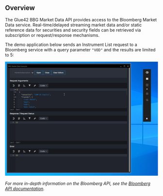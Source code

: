 ## Overview

<glue42 name="addClass" class="colorSection" element="p" text="Available since Glue42 Enterprise 3.9">

The Glue42 BBG Market Data API provides access to the Bloomberg Market Data service. Real-time/delayed streaming market data and/or static reference data for securities and security fields can be retrieved via subscription or request/response mechanisms. 

The demo application below sends an Instrument List request to a Bloomberg service with a query parameter `"VOD"` and the results are limited to 5:

![BBG Market Data](../../../../images/bloomberg/bbg-mdf.gif)

*For more in-depth information on the Bloomberg API, see the [Bloomberg API documentation](https://www.bloomberg.com/professional/support/api-library/).* 